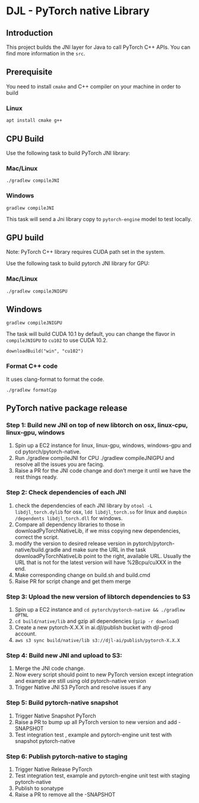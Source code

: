 # DJL - PyTorch native Library

## Introduction
This project builds the JNI layer for Java to call PyTorch C++ APIs.
You can find more information in the `src`.

## Prerequisite
You need to install `cmake` and C++ compiler on your machine in order to build

### Linux

```
apt install cmake g++
```

## CPU Build

Use the following task to build PyTorch JNI library:

### Mac/Linux

```
./gradlew compileJNI
```

### Windows

```
gradlew compileJNI
```

This task will send a Jni library copy to `pytorch-engine` model to test locally.

## GPU build
Note: PyTorch C++ library requires CUDA path set in the system.

Use the following task to build pytorch JNI library for GPU:

### Mac/Linux

```
./gradlew compileJNIGPU
```

## Windows

```
gradlew compileJNIGPU
```

The task will build CUDA 10.1 by default, you can change the flavor in `compileJNIGPU` to `cu102` to use CUDA 10.2.

```
downloadBuild("win", "cu102")
```

### Format C++ code
It uses clang-format to format the code.

```
./gradlew formatCpp
```

## PyTorch native package release

### Step 1: Build new JNI on top of new libtorch on osx, linux-cpu, linux-gpu, windows

1. Spin up a EC2 instance for linux, linux-gpu, windows, windows-gpu and cd pytorch/pytorch-native.
2. Run ./gradlew compileJNI for CPU ./gradlew compileJNIGPU and resolve all the issues you are facing.
3. Raise a PR for the JNI code change and don’t merge it until we have the rest things ready.

### Step 2: Check dependencies of each JNI

1. check the dependencies of each JNI library by `otool -L libdjl_torch.dylib` for osx, `ldd libdjl_torch.so` for linux and `dumpbin /dependents libdjl_torch.dll` for windows.
2. Compare all dependency libraries to those in downloadPyTorchNativeLib, if we miss copying new dependencies, correct the script.
3. modify the version to desired release version in pytorch/pytorch-native/build.gradle and make sure the URL in the task downloadPyTorchNativeLib point to the right, available URL. Usually the URL that is not for the latest version will have %2Bcpu/cuXXX in the end.
4. Make corresponding change on build.sh  and build.cmd
5. Raise PR for script change and get them merge

### Step 3: Upload the new version of libtorch dependencies to S3

1. Spin up a EC2 instance and `cd pytorch/pytorch-native && ./gradlew dPTNL`
2. `cd build/native/lib` and gzip all dependencies (`gzip -r download`)
3. Create a new pytorch-X.X.X in ai.djl/publish bucket with djl-prod account.
4. `aws s3 sync build/native/lib s3://djl-ai/publish/pytorch-X.X.X`

### Step 4: Build new JNI and upload to S3: 

1. Merge the JNI code change.
2. Now every script should point to new PyTorch version except integration and example are still using old pytorch-native version
3. Trigger Native JNI S3 PyTorch and resolve issues if any

### Step 5: Build pytorch-native snapshot

1. Trigger Native Snapshot PyTorch
2. Raise a PR to bump up all PyTorch version to new version and add -SNAPSHOT
3. Test integration test , example and pytorch-engine unit test with snapshot pytorch-native

### Step 6: Publish pytorch-native to staging

1. Trigger Native Release PyTorch
2. Test integration test, example and pytorch-engine unit test with staging pytorch-native
3. Publish to sonatype 
4. Raise a PR to remove all the -SNAPSHOT
